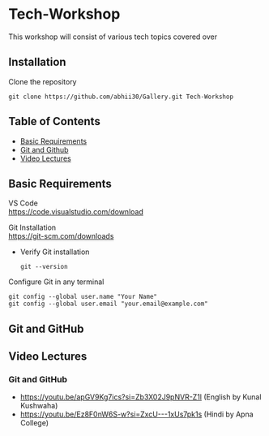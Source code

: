 # Tech-Workshop
This workshop will consist of various tech topics covered over
## Installation
Clone the repository
```
git clone https://github.com/abhii30/Gallery.git Tech-Workshop
```
## Table of Contents
* [Basic Requirements](#section-0)
* [Git and Github](#section-1)
* [Video Lectures](#section-last)

## <a name="section-0"></a> Basic Requirements
VS Code     
  https://code.visualstudio.com/download 

Git Installation     
  https://git-scm.com/downloads
  
  * Verify Git installation
    
    ```
    git --version
    ```
Configure Git in any terminal

 ```
git config --global user.name "Your Name"
git config --global user.email "your.email@example.com"
```

## <a name="section-1"></a> Git and GitHub
## <a name="section-last"></a> Video Lectures
  ### Git and GitHub
  - https://youtu.be/apGV9Kg7ics?si=Zb3X02J9pNVR-Z1l (English by Kunal Kushwaha)
  - https://youtu.be/Ez8F0nW6S-w?si=ZxcU---1xUs7pk1s (Hindi by Apna College)

